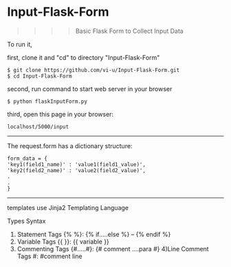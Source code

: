 # Input-Flask-Form
>>>>    Basic Flask Form to Collect Input Data

To run it,

first, clone it and "cd" to directory "Input-Flask-Form"

    $ git clone https://github.com/vi-u/Input-Flask-Form.git
    $ cd Input-Flask-Form

second, run command to start web server in your browser

    $ python flaskInputForm.py

third, open this page in your browser:

    localhost/5000/input


****

The request.form has a dictionary structure:

    form_data = {
    'key1(field1_name)' : 'value1(field1_value)',
    'key2(field2_name)' : 'value2(field2_value)',
    .
    .
    }


*****

templates use Jinja2 Templating Language

Types	                Syntax

1) Statement Tags	{% %}: {% if…..else %} – {% endif %}
2) Variable Tags	{{ }}: {{ variable }}
3) Commenting Tags	{#…..#}: {# comment ….para #}
4)Line Comment Tags	#: #comment line

